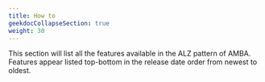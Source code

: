 ```yaml
---
title: How to
geekdocCollapseSection: true
weight: 30
---
```


This section will list all the features available in the ALZ pattern of AMBA. Features appear listed top-bottom in the release date order from newest to oldest.
